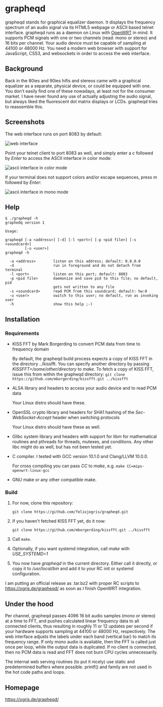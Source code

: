 # grapheqd

grapheqd stands for graphical equalizer daemon. It displays the frequency spectrum of an audio signal via its HTML5 webpage or ASCII based telnet interface. grapheqd runs as a daemon on Linux with [OpenWRT](https://openwrt.org/) in mind. It supports PCM signals with one or two channels (read: mono or stereo) and 16 bits per channel. Your audio device must be capable of sampling at 44100 or 48000 Hz. You need a modern web browser with support for JavaScript, CSS3, and websockets in order to access the web interface.

## Background

Back in the 80ies and 90ies hifis and stereos came with a graphical equalizer as a separate, physical device, or could be equipped with one. You don't easily find one of these nowadays, at least not for the consumer market. I have never found any use of actually adjusting the audio signal, but always liked the fluorescent dot matrix displays or LCDs. grapheqd tries to reassemble this.

## Screenshots

The web interface runs on port 8083 by default:

![web interface](https://ogris.de/grapheqd/web.png)

Point your telnet client to port 8083 as well, and simply enter a *c* followed by *Enter* to access the ASCII interface in color mode:

![ascii interface in color mode](https://ogris.de/grapheqd/asciicolor.png)

If your terminal does not support colors and/or escape sequences, press *m* followed by *Enter*:

![ascii interface in mono mode](https://ogris.de/grapheqd/asciimono.png)

## Help

```
$ ./grapheqd -h
graphedq version 1

Usage:

grapheqd [-a <address>] [-d] [-l <port>] [-p <pid file>] [-s <soundcard>]
         [-u <user>]
grapheqd -h

  -a <address>        listen on this address; default: 0.0.0.0
  -d                  run in foreground and do not detach from terminal
  -l <port>           listen on this port; default: 8083
  -p <pid file>       daemonize and save pid to this file; no default, pid
                      gets not written to any file
  -s <soundcard>      read PCM from this soundcard; default: hw:0
  -u <user>           switch to this user; no default, run as invoking user
  -h                  show this help ;-)

```

## Installation

### Requirements

* KISS FFT by Mark Borgerding to convert PCM data from time to frequency domain

  By default, the grapheqd build process expects a copy of KISS FFT in the directory ../kissfft. You can specify another directory by passing *KISSFFT=/some/other/directory* to *make*. To fetch a copy of KISS FFT, issue this from within the grapheqd directory:
  `git clone https://github.com/mborgerding/kissfft.git ../kissfft`

* ALSA library and headers to access your audio device and to read PCM data

  Your Linux distro should have these.

* OpenSSL crypto library and headers for SHA1 hashing of the *Sec-WebSocket-Accept* header when switching protocols

  Your Linux distro should have these as well.

* Glibc system library and headers with support for libm for mathematical routines and pthreads for threads, mutexes, and conditions. Any other libc might do as well, but has not been tested yet.

* C compiler. I tested with GCC version 10.1.0 and Clang/LLVM 10.0.0.

  For cross compiling you can pass *CC* to *make*, e.g. `make CC=mips-openwrt-linux-gcc`

* GNU make or any other compatible make.

### Build

1. For now, clone this repository:

   `git clone https://github.com/felixjogris/grapheqd.git`

2. If you haven't fetched KISS FFT yet, do it now:

   `git clone https://github.com/mborgerding/kissfft.git ../kissfft`

3. Call `make`.

4. Optionally, if you want systemd integration, call *make* with *USE_SYSTEMD=1*

5. You now have *grapheqd* in the current directory. Either call it directly, or copy it to */usr/local/bin* and add it to your RC init or systemd configuration.

I am putting an official release as .tar.bz2 with proper RC scripts to https://ogris.de/grapheqd/ as soon as I finish OpenWRT integration.

## Under the hood

Per channel, grapheqd passes 4096 16 bit audio samples (mono or stereo) at a time to FFT, and pushes calculated linear frequency data to all connected clients, thus resulting in roughly 11 or 12 updates per second if your hardware supports sampling at 44100 or 48000 Hz, respectively. The web interface adjusts the labels under each band (vertical bar) to match its frequency range. If only mono audio is available, then the FFT is called just once per loop, while the output data is duplicated. If no client is connected, then no PCM data is read and FFT does not burn CPU cycles unnecessarily.

The internal web serving routines (to put it nicely) use static and predetermined buffers where possible. printf() and family are not used in the hot code paths and loops.

## Homepage

https://ogris.de/grapheqd/
